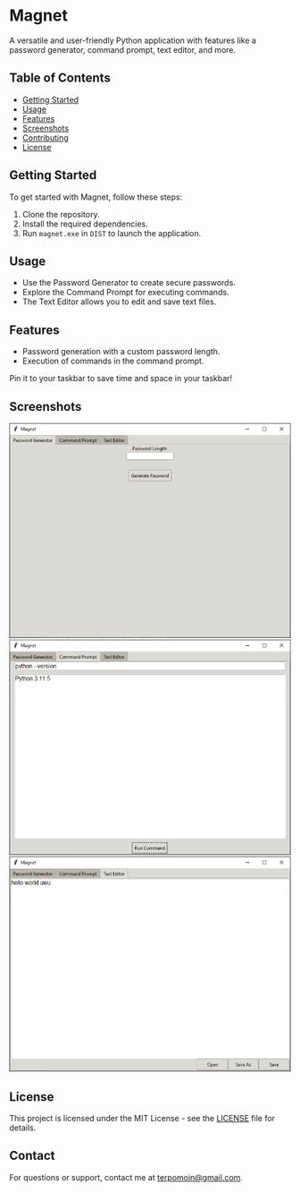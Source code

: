 # Magnet

A versatile and user-friendly Python application with features like a password generator, command prompt, text editor, and more.

## Table of Contents
- [Getting Started](#getting-started)
- [Usage](#usage)
- [Features](#features)
- [Screenshots](#screenshots)
- [Contributing](#contributing)
- [License](#license)

## Getting Started

To get started with Magnet, follow these steps:

1. Clone the repository.
2. Install the required dependencies.
3. Run `magnet.exe` in `DIST` to launch the application.

## Usage

- Use the Password Generator to create secure passwords.
- Explore the Command Prompt for executing commands.
- The Text Editor allows you to edit and save text files.

## Features

- Password generation with a custom password length.
- Execution of commands in the command prompt.

Pin it to your taskbar to save time and space in your taskbar!

## Screenshots

![Password Generator](SCREENSHOT/password_generator.png)
![Command Prompt](SCREENSHOT/command_prompt.png)
![Text Editor](SCREENSHOT/text_editor.png)

## License

This project is licensed under the MIT License - see the [LICENSE](LICENSE/MIT-License.txt) file for details.

## Contact

For questions or support, contact me at [terpomojn@gmail.com](mailto:terpomojn@gmail.com).

